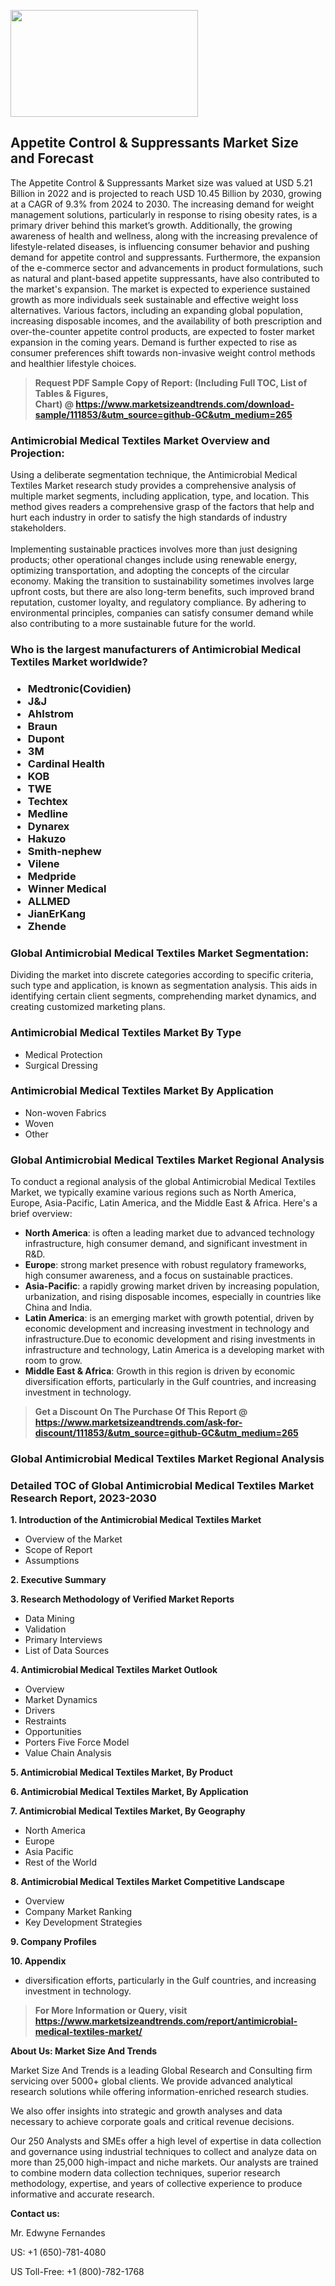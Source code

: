 <p><img class="alignnone size-medium wp-image-20088" src="https://ffe5etoiles.com/wp-content/uploads/2024/12/MST1-300x171.png" alt="" width="300" height="171" /></p><h2>Appetite Control & Suppressants Market Size and Forecast</h2><p>The Appetite Control & Suppressants Market size was valued at USD 5.21 Billion in 2022 and is projected to reach USD 10.45 Billion by 2030, growing at a CAGR of 9.3% from 2024 to 2030. The increasing demand for weight management solutions, particularly in response to rising obesity rates, is a primary driver behind this market’s growth. Additionally, the growing awareness of health and wellness, along with the increasing prevalence of lifestyle-related diseases, is influencing consumer behavior and pushing demand for appetite control and suppressants. Furthermore, the expansion of the e-commerce sector and advancements in product formulations, such as natural and plant-based appetite suppressants, have also contributed to the market's expansion. The market is expected to experience sustained growth as more individuals seek sustainable and effective weight loss alternatives. Various factors, including an expanding global population, increasing disposable incomes, and the availability of both prescription and over-the-counter appetite control products, are expected to foster market expansion in the coming years. Demand is further expected to rise as consumer preferences shift towards non-invasive weight control methods and healthier lifestyle choices.</p></p><blockquote id="" class=""><strong>Request PDF Sample Copy of Report: (Including Full TOC, List of Tables &amp; Figures, Chart)&nbsp;@&nbsp;<strong><a href="https://www.marketsizeandtrends.com/download-sample/111853/&utm_source=github-GC&utm_medium=265" target="_blank">https://www.marketsizeandtrends.com/download-sample/111853/&utm_source=github-GC&utm_medium=265</a></strong></strong></blockquote><h3 id="" class="">Antimicrobial Medical Textiles Market&nbsp;Overview and Projection:</h3><p id="" class="">Using a deliberate segmentation technique, the Antimicrobial Medical Textiles Market research study provides a comprehensive analysis of multiple market segments, including application, type, and location. This method gives readers a comprehensive grasp of the factors that help and hurt each industry in order to satisfy the high standards of industry stakeholders. <br /> <br />Implementing sustainable practices involves more than just designing products; other operational changes include using renewable energy, optimizing transportation, and adopting the concepts of the circular economy. Making the transition to sustainability sometimes involves large upfront costs, but there are also long-term benefits, such improved brand reputation, customer loyalty, and regulatory compliance. By adhering to environmental principles, companies can satisfy consumer demand while also contributing to a more sustainable future for the world.</p><h3 id="" class="">Who is the largest manufacturers of&nbsp;Antimicrobial Medical Textiles Market worldwide?</h3><h3 class=""><p><ul><li>Medtronic(Covidien) </li><li> J&J </li><li> Ahlstrom </li><li> Braun </li><li> Dupont </li><li> 3M </li><li> Cardinal Health </li><li> KOB </li><li> TWE </li><li> Techtex </li><li> Medline </li><li> Dynarex </li><li> Hakuzo </li><li> Smith-nephew </li><li> Vilene </li><li> Medpride </li><li> Winner Medical </li><li> ALLMED </li><li> JianErKang </li><li> Zhende</li></ul></p></h3><h3 id="" class="">Global&nbsp;Antimicrobial Medical Textiles Market Segmentation:</h3><p id="" class="">Dividing the market into discrete categories according to specific criteria, such type and application, is known as segmentation analysis. This aids in identifying certain client segments, comprehending market dynamics, and creating customized marketing plans.</p><h3 id="" class="">Antimicrobial Medical Textiles Market&nbsp;By Type</h3><p><p><ul><li>Medical Protection </li><li> Surgical Dressing</p></li></ul></p></p><h3 id="" class="">Antimicrobial Medical Textiles Market&nbsp;By Application</h3><p class=""><p><ul><li>Non-woven Fabrics </li><li> Woven </li><li> Other</li></ul></p></p><h3 id="" class="">Global Antimicrobial Medical Textiles Market Regional Analysis</h3><p id="" class="">To conduct a regional analysis of the global Antimicrobial Medical Textiles Market, we typically examine various regions such as North America, Europe, Asia-Pacific, Latin America, and the Middle East &amp; Africa. Here's a brief overview:</p><ul><li><strong>North America</strong>: is often a leading market due to advanced technology infrastructure, high consumer demand, and significant investment in R&amp;D.</li><li><strong>Europe</strong>: strong market presence with robust regulatory frameworks, high consumer awareness, and a focus on sustainable practices.</li><li><strong>Asia-Pacific</strong>: a rapidly growing market driven by increasing population, urbanization, and rising disposable incomes, especially in countries like China and India.</li><li><strong>Latin America</strong>: is an emerging market with growth potential, driven by economic development and increasing investment in technology and infrastructure.Due to economic development and rising investments in infrastructure and technology, Latin America is a developing market with room to grow.</li><li><strong>Middle East &amp; Africa</strong>: Growth in this region is driven by economic diversification efforts, particularly in the Gulf countries, and increasing investment in technology.</li></ul><blockquote id="" class=""><strong>Get a Discount On The Purchase Of This Report @ <strong><a href="https://www.marketsizeandtrends.com/ask-for-discount/111853/&utm_source=github-GC&utm_medium=265" target="_blank">https://www.marketsizeandtrends.com/ask-for-discount/111853/&utm_source=github-GC&utm_medium=265</a></strong></strong></blockquote><h3 id="" class="">Global Antimicrobial Medical Textiles Market Regional Analysis</h3><h3 id="" class="">Detailed TOC of Global Antimicrobial Medical Textiles Market Research Report, 2023-2030</h3><p id="" class=""><strong>1. Introduction of the Antimicrobial Medical Textiles Market</strong></p><ul><li>Overview of the Market</li><li>Scope of Report</li><li>Assumptions</li></ul><p id="" class=""><strong>2. Executive Summary</strong></p><p id="" class=""><strong>3. Research Methodology of Verified Market Reports</strong></p><ul><li>Data Mining</li><li>Validation</li><li>Primary Interviews</li><li>List of Data Sources</li></ul><p id="" class=""><strong>4. Antimicrobial Medical Textiles Market Outlook</strong></p><ul><li>Overview</li><li>Market Dynamics</li><li>Drivers</li><li>Restraints</li><li>Opportunities</li><li>Porters Five Force Model</li><li>Value Chain Analysis</li></ul><p id="" class=""><strong>5. Antimicrobial Medical Textiles Market, By Product</strong></p><p id="" class=""><strong>6. Antimicrobial Medical Textiles Market, By Application</strong></p><p id="" class=""><strong>7. Antimicrobial Medical Textiles Market, By Geography</strong></p><ul><li>North America</li><li>Europe</li><li>Asia Pacific</li><li>Rest of the World</li></ul><p id="" class=""><strong>8. Antimicrobial Medical Textiles Market Competitive Landscape</strong></p><ul><li>Overview</li><li>Company Market Ranking</li><li>Key Development Strategies</li></ul><p id="" class=""><strong>9. Company Profiles</strong></p><p id="" class=""><strong>10. Appendix</strong></p><ul><li>diversification efforts, particularly in the Gulf countries, and increasing investment in technology.</li></ul><blockquote id="" class=""><strong>For More Information or Query, visit <strong><strong><a href="https://www.marketsizeandtrends.com/report/antimicrobial-medical-textiles-market/" target="_blank">https://www.marketsizeandtrends.com/report/antimicrobial-medical-textiles-market/</a></strong></strong></strong></blockquote><p id="" class=""><strong>About Us: Market Size And Trends</strong></p><p id="" class="">Market Size And Trends is a leading Global Research and Consulting firm servicing over 5000+ global clients. We provide advanced analytical research solutions while offering information-enriched research studies.</p><p id="" class="">We also offer insights into strategic and growth analyses and data necessary to achieve corporate goals and critical revenue decisions.</p><p id="" class="">Our 250 Analysts and SMEs offer a high level of expertise in data collection and governance using industrial techniques to collect and analyze data on more than 25,000 high-impact and niche markets. Our analysts are trained to combine modern data collection techniques, superior research methodology, expertise, and years of collective experience to produce informative and accurate research.</p><p id="" class=""><strong>Contact us:</strong></p><p id="" class="">Mr. Edwyne Fernandes</p><p id="" class="">US: +1 (650)-781-4080</p><p id="" class="">US Toll-Free: +1 (800)-782-1768</p>

